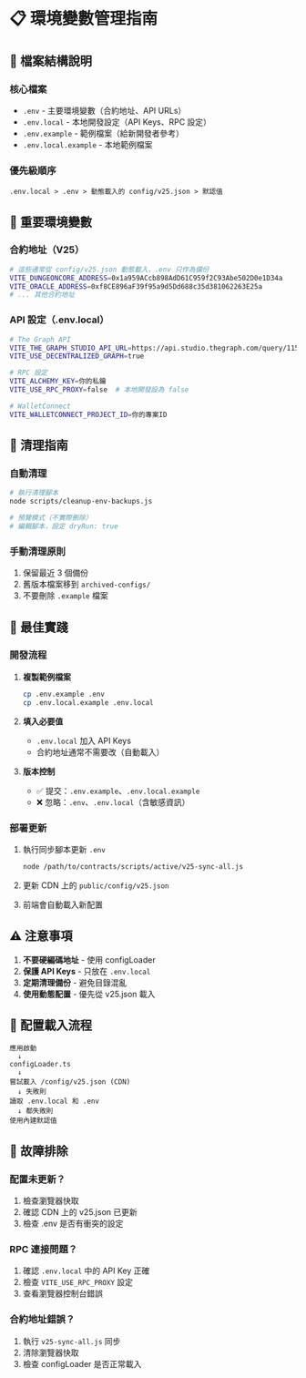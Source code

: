 # 📋 環境變數管理指南

## 📁 檔案結構說明

### 核心檔案
- `.env` - 主要環境變數（合約地址、API URLs）
- `.env.local` - 本地開發設定（API Keys、RPC 設定）
- `.env.example` - 範例檔案（給新開發者參考）
- `.env.local.example` - 本地範例檔案

### 優先級順序
```
.env.local > .env > 動態載入的 config/v25.json > 默認值
```

## 🔑 重要環境變數

### 合約地址（V25）
```bash
# 這些通常從 config/v25.json 動態載入，.env 只作為備份
VITE_DUNGEONCORE_ADDRESS=0x1a959ACcb898AdD61C959f2C93Abe502D0e1D34a
VITE_ORACLE_ADDRESS=0xf8CE896aF39f95a9d5Dd688c35d381062263E25a
# ... 其他合約地址
```

### API 設定（.env.local）
```bash
# The Graph API
VITE_THE_GRAPH_STUDIO_API_URL=https://api.studio.thegraph.com/query/115633/dungeon-delvers---bsc/v3.6.0
VITE_USE_DECENTRALIZED_GRAPH=true

# RPC 設定
VITE_ALCHEMY_KEY=你的私鑰
VITE_USE_RPC_PROXY=false  # 本地開發設為 false

# WalletConnect
VITE_WALLETCONNECT_PROJECT_ID=你的專案ID
```

## 🧹 清理指南

### 自動清理
```bash
# 執行清理腳本
node scripts/cleanup-env-backups.js

# 預覽模式（不實際刪除）
# 編輯腳本，設定 dryRun: true
```

### 手動清理原則
1. 保留最近 3 個備份
2. 舊版本檔案移到 `archived-configs/`
3. 不要刪除 `.example` 檔案

## 🚀 最佳實踐

### 開發流程
1. **複製範例檔案**
   ```bash
   cp .env.example .env
   cp .env.local.example .env.local
   ```

2. **填入必要值**
   - `.env.local` 加入 API Keys
   - 合約地址通常不需要改（自動載入）

3. **版本控制**
   - ✅ 提交：`.env.example`、`.env.local.example`
   - ❌ 忽略：`.env`、`.env.local`（含敏感資訊）

### 部署更新
1. 執行同步腳本更新 `.env`
   ```bash
   node /path/to/contracts/scripts/active/v25-sync-all.js
   ```

2. 更新 CDN 上的 `public/config/v25.json`

3. 前端會自動載入新配置

## ⚠️ 注意事項

1. **不要硬編碼地址** - 使用 configLoader
2. **保護 API Keys** - 只放在 `.env.local`
3. **定期清理備份** - 避免目錄混亂
4. **使用動態配置** - 優先從 v25.json 載入

## 🔄 配置載入流程

```
應用啟動
  ↓
configLoader.ts
  ↓
嘗試載入 /config/v25.json (CDN)
  ↓ 失敗則
讀取 .env.local 和 .env
  ↓ 都失敗則
使用內建默認值
```

## 📝 故障排除

### 配置未更新？
1. 檢查瀏覽器快取
2. 確認 CDN 上的 v25.json 已更新
3. 檢查 .env 是否有衝突的設定

### RPC 連接問題？
1. 確認 `.env.local` 中的 API Key 正確
2. 檢查 `VITE_USE_RPC_PROXY` 設定
3. 查看瀏覽器控制台錯誤

### 合約地址錯誤？
1. 執行 `v25-sync-all.js` 同步
2. 清除瀏覽器快取
3. 檢查 configLoader 是否正常載入